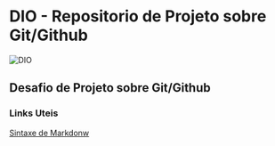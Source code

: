 # DIO - Repositorio de Projeto sobre Git/Github
![DIO](https://hermes.digitalinnovation.one/assets/diome/logo.png)

## Desafio de Projeto sobre Git/Github


### Links Uteis
[Sintaxe de Markdonw](http://cursos.leg.ufpr.br/prr/capMarkdown.html)
